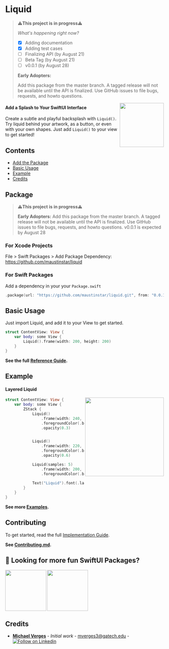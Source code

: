 # Liquid

> **⚠️This project is in progress⚠️**
>
> *What's happening right now?*
> - [x] Adding documentation
> - [x] Adding test cases
> - [ ] Finalizing API (by August 21)
> - [ ] Beta Tag (by August 21)
> - [ ] v0.0.1 (by August 28)
>
> **Early Adopters:**
> 
> Add this package from the master branch.
> A tagged release will not be available until the API is finalized. Use GitHub issues to file bugs, requests, and howto questions.

<img src=https://raw.githubusercontent.com/maustinstar/liquid/master/Docs/Media/liquid-circle.gif width=140 align="right" />

#### Add a Splash to Your SwiftUI Interface

Create a subtle and playful backsplash with `Liquid()`. Try liquid behind your artwork, as a button, or even with your own shapes. Just add `Liquid()` to your view to get started!

## Contents

- [Add the Package](#package)
- [Basic Usage](#basic-usage)
- [Example](#example)
- [Credits](#credits)

## Package

> **⚠️This project is in progress⚠️**
>
> **Early Adopters:**
> Add this package from the master branch.
> A tagged release will not be available until the API is finalized. Use GitHub issues to file bugs, requests, and howto questions.
> v0.0.1 is expected by August 28

### For Xcode Projects

File > Swift Packages > Add Package Dependency: https://github.com/maustinstar/liquid

### For Swift Packages

Add a dependency in your your `Package.swift`

```swift
.package(url: "https://github.com/maustinstar/liquid.git", from: "0.0.1"),
```

## Basic Usage

Just import Liquid, and add it to your View to get started.

```swift
struct ContentView: View {
    var body: some View {
        Liquid().frame(width: 200, height: 200)
    }
}
```

**See the full [Reference Guide](https://github.com/maustinstar/liquid/blob/master/Docs/Reference.md).**

## Example

#### Layered Liquid

<img src=https://raw.githubusercontent.com/maustinstar/liquid/master/Docs/Media/liquid-circle.gif width=250 align="right" />

```swift
struct ContentView: View {
    var body: some View {
        ZStack {
            Liquid()
                .frame(width: 240, height: 240)
                .foregroundColor(.blue)
                .opacity(0.3)


            Liquid()
                .frame(width: 220, height: 220)
                .foregroundColor(.blue)
                .opacity(0.6)

            Liquid(samples: 5)
                .frame(width: 200, height: 200)
                .foregroundColor(.blue)
            
            Text("Liquid").font(.largeTitle).foregroundColor(.white)
        }
    }
}
```

**See more [Examples](https://github.com/maustinstar/liquid/blob/master/Docs/Examples.md).**

## Contributing

To get started, read the full [Implementation Guide](https://github.com/maustinstar/liquid/blob/master/Docs/Liquid%20Implementation%20Guide.md).

**See [Contributing.md](https://github.com/maustinstar/liquid/blob/master/Contributing.md).**

## 🚀 Looking for more fun SwiftUI Packages?

<a href="https://github.com/maustinstar/shiny">
  <img src="https://github-readme-stats.vercel.app/api/pin/?username=maustinstar&repo=shiny" height=130 align="left" />
</a>

<a href="https://github.com/maustinstar/swiftui-drawer">
  <img src="https://github-readme-stats.vercel.app/api/pin/?username=maustinstar&repo=swiftui-drawer" height=130 />
</a>

## Credits

* [**Michael Verges**](https://github.com/maustinstar) - *Initial work* - mverges3@gatech.edu - [![Follow on Linkedin](https://img.shields.io/badge/Follow%20on-Linkedin-5176B1.svg)](https://www.linkedin.com/in/michaelverges)
